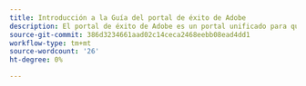 ```yaml
---
title: Introducción a la Guía del portal de éxito de Adobe
description: El portal de éxito de Adobe es un portal unificado para que los clientes envíen casos, vean el progreso de los tickets y hagan mucho más.
source-git-commit: 386d3234661aad02c14ceca2468eebb08ead4dd1
workflow-type: tm+mt
source-wordcount: '26'
ht-degree: 0%

---
```


